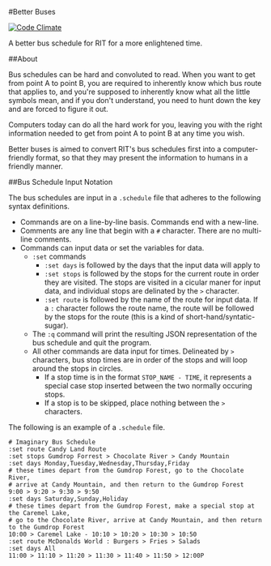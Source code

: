 #Better Buses

[![Code Climate](https://codeclimate.com/github/rit-sse/BetterBuses.png)](https://codeclimate.com/github/rit-sse/BetterBuses)

A better bus schedule for RIT for a more enlightened time.

##About

Bus schedules can be hard and convoluted to read. When you want to get from
point A to point B, you are required to inherently know which bus route that
applies to, and you're supposed to inherently know what all the little symbols
mean, and if you don't understand, you need to hunt down the key and are forced
to figure it out.

Computers today can do all the hard work for you, leaving you with the right
information needed to get from point A to point B at any time you wish.

Better buses is aimed to convert RIT's bus schedules first into a
computer-friendly format, so that they may present the information to humans
in a friendly manner.

##Bus Schedule Input Notation

The bus schedules are input in a `.schedule` file that adheres to the following
syntax definitions.

- Commands are on a line-by-line basis. Commands end with a new-line.
- Comments are any line that begin with a `#` character. There are no
  multi-line comments.
- Commands can input data or set the variables for data.
    - `:set` commands
        - `:set days` is followed by the days that the input data will apply to
        - `:set stops` is followed by the stops for the current route in order they
          are visited. The stops are visited in a cicular maner for input data, and
          individual stops are delinated by the `>` character.
        - `:set route` is followed by the name of the route for input data. If a
          `:` character follows the route name, the route will be followed by the
          stops for the route (this is a kind of short-hand/syntatic-sugar).
    - The `:q` command will print the resulting JSON representation of the bus
      schedule and quit the program.
    - All other commands are data input for times. Delineated by `>` characters,
      bus stop times are in order of the stops and will loop around the stops
      in circles.
        - If a stop time is in the format `STOP_NAME - TIME`, it represents a
          special case stop inserted between the two normally occuring stops.
        - If a stop is to be skipped, place nothing between the `>` characters.

The following is an example of a `.schedule` file.

    # Imaginary Bus Schedule
    :set route Candy Land Route
    :set stops Gumdrop Forrest > Chocolate River > Candy Mountain
    :set days Monday,Tuesday,Wednesday,Thursday,Friday
    # these times depart from the Gumdrop Forest, go to the Chocolate River,
    # arrive at Candy Mountain, and then return to the Gumdrop Forest
    9:00 > 9:20 > 9:30 > 9:50
    :set days Saturday,Sunday,Holiday
    # these times depart from the Gumdrop Forest, make a special stop at the Caremel Lake,
    # go to the Chocolate River, arrive at Candy Mountain, and then return to the Gumdrop Forest
    10:00 > Caremel Lake - 10:10 > 10:20 > 10:30 > 10:50
    :set route McDonalds World : Burgers > Fries > Salads
    :set days All
    11:00 > 11:10 > 11:20 > 11:30 > 11:40 > 11:50 > 12:00P
